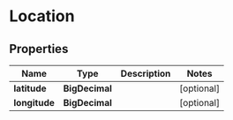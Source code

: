 

# Location


## Properties

| Name | Type | Description | Notes |
|------------ | ------------- | ------------- | -------------|
|**latitude** | **BigDecimal** |  |  [optional] |
|**longitude** | **BigDecimal** |  |  [optional] |



